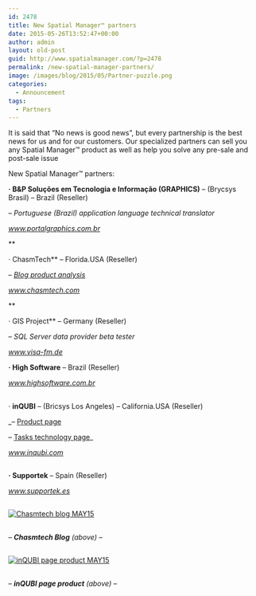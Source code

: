 ```yaml
---
id: 2478
title: New Spatial Manager™ partners
date: 2015-05-26T13:52:47+00:00
author: admin
layout: old-post
guid: http://www.spatialmanager.com/?p=2478
permalink: /new-spatial-manager-partners/
image: /images/blog/2015/05/Partner-puzzle.png
categories:
  - Announcement
tags:
  - Partners
---
```

<span><span>It is said that</span> &#8220;No news is good news&#8221;, but every partnership is the best news for us and for our customers. Our specialized partners can sell you any Spatial Manager<span>™</span> product as well as help you solve any pre-sale and post-sale issue</span>

<!--more-->

New Spatial Manager™ partners:

**· B&P Soluções em Tecnologia e Informação (GRAPHICS)** &#8211; (Brycsys Brasil) &#8211; Brazil (Reseller)
  
_&#8211; Portuguese (Brazil) application language technical translator_
  
_<a href="http://www.portalgraphics.com.br" target="_blank" rel="nofollow">www.portalgraphics.com.br</a>_
  
**
  
· ChasmTech** &#8211; Florida.USA (Reseller)
  
_&#8211; <a href="https://chasmtech.wordpress.com/2015/05/14/accessing-spatial-data-in-cad-without-autocad-map/" target="_blank" rel="nofollow">Blog product analysis</a>_
  
_<a href="http://chasmtech.com" target="_blank" rel="nofollow">www.chasmtech.com</a>_
  
**
  
· GIS Project** &#8211; Germany (Reseller)
  
_&#8211; SQL Server data provider beta tester_
  
<a href="http://www.visa-fm.de" target="_blank" rel="nofollow"><em>www.visa-fm.de</em></a>

**· High Software** &#8211; Brazil (Reseller)
  
<a href="http://www.highsoftware.com.br" target="_blank" rel="nofollow"><em>www.highsoftware.com.br</em></a>

## 

· **inQUBI** &#8211; (Bricsys Los Angeles) &#8211; California.USA (Reseller)
  
_&#8211; <a href="http://www.inqubi.com/?page_id=866" target="_blank" rel="nofollow">Product page</a>
  
&#8211; <a href="http://www.inqubi.com/?p=971" target="_blank" rel="nofollow">Tasks technology page</a>_
  
_<a href="http://www.inqubi.com" target="_blank" rel="nofollow">www.inqubi.com</a>_

## 

**· Supportek** &#8211; Spain (Reseller)
  
<a href="http://www.supportek.es" target="_blank" rel="nofollow"><em>www.supportek.es</em></a>

## 

<p>
  <a href="https://chasmtech.wordpress.com/2015/05/14/accessing-spatial-data-in-cad-without-autocad-map/" target="_blank" rel="nofollow"><img src="/images/blog/2015/05/Chasmtech-blog-MAY15.jpg" alt="Chasmtech blog MAY15" width="400" height="488" srcset="/images/blog/2015/05/Chasmtech-blog-MAY15.jpg 839w, /images/blog/2015/05/Chasmtech-blog-MAY15-246x300.jpg 246w, /images/blog/2015/05/Chasmtech-blog-MAY15-624x760.jpg 624w" sizes="(max-width: 400px) 100vw, 400px" /></a>
</p>

## 

_&#8211; **Chasmtech Blog** (above) &#8211;_

## 

<p>
  <a href="http://www.inqubi.com/?page_id=866" target="_blank" rel="nofollow"><img src="/images/blog/2015/05/inQUBI-page-product-MAY15-1024x887.jpg" alt="inQUBI page product MAY15" width="400" height="347" srcset="/images/blog/2015/05/inQUBI-page-product-MAY15-1024x887.jpg 1024w, /images/blog/2015/05/inQUBI-page-product-MAY15-300x259.jpg 300w, /images/blog/2015/05/inQUBI-page-product-MAY15-624x540.jpg 624w, /images/blog/2015/05/inQUBI-page-product-MAY15.jpg 1144w" sizes="(max-width: 400px) 100vw, 400px" /></a>
</p>

## 

_&#8211; **inQUBI page product** (above) &#8211;_